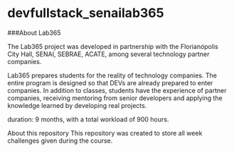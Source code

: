 # devfullstack_senailab365

###About Lab365

The Lab365 project was developed in partnership with the Florianópolis City Hall, SENAI, SEBRAE, ACATE, among several technology partner companies.

Lab365 prepares students for the reality of technology companies. The entire program is designed so that DEVs are already prepared to enter companies. In addition to classes, students have the experience of partner companies, receiving mentoring from senior developers and applying the knowledge learned by developing real projects.

duration: 9 months, with a total workload of 900 hours.

About this repository
This repository was created to store all week challenges given during the course.
